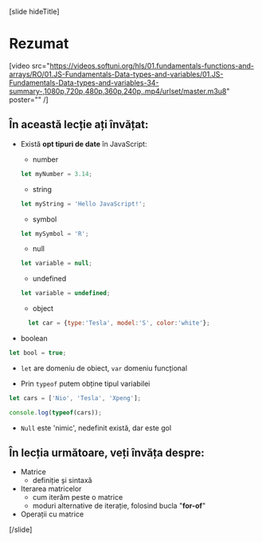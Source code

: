[slide hideTitle]
# Rezumat

[video src="https://videos.softuni.org/hls/01.fundamentals-functions-and-arrays/RO/01.JS-Fundamentals-Data-types-and-variables/01.JS-Fundamentals-Data-types-and-variables-34-summary-,1080p,720p,480p,360p,240p,.mp4/urlset/master.m3u8" poster="" /]

## În această lecție ați învățat:
  - Există **opt tipuri de date** în JavaScript: 
    - number

    ```js
    let myNumber = 3.14;
    ```

    - string

    ```js
    let myString = 'Hello JavaScript!';
    ```

    - symbol

    ```js
    let mySymbol = 'R';
    ```

    - null

    ```js
    let variable = null;
    ```

    - undefined
     ```js
    let variable = undefined;
    ```
    - object

    ```js
      let car = {type:'Tesla', model:'S', color:'white'};
    ```

   - boolean
   
```js
let bool = true;
```

  - `let` are domeniu de obiect, `var` domeniu funcțional

- Prin  `typeof` putem obține tipul variabilei

``` js live
let cars = ['Nio', 'Tesla', 'Xpeng'];

console.log(typeof(cars));
```

- `Null` este 'nimic', nedefinit există, dar este gol

## În lecția următoare, veți învăța despre:

- Matrice
  - definiție și sintaxă
- Iterarea matricelor
  - cum iterăm peste o matrice
  - moduri alternative de iterație, folosind bucla  "**for-of**" 
- Operații cu matrice

[/slide]